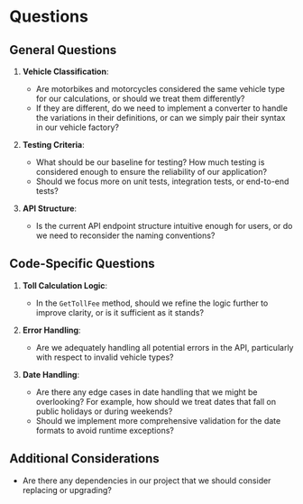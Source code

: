 # Questions

## General Questions
1. **Vehicle Classification**: 
   - Are motorbikes and motorcycles considered the same vehicle type for our calculations, or should we treat them differently? 
   - If they are different, do we need to implement a converter to handle the variations in their definitions, or can we simply pair their syntax in our vehicle factory?

2. **Testing Criteria**:
   - What should be our baseline for testing? How much testing is considered enough to ensure the reliability of our application?
   - Should we focus more on unit tests, integration tests, or end-to-end tests?

3. **API Structure**:
   - Is the current API endpoint structure intuitive enough for users, or do we need to reconsider the naming conventions?

## Code-Specific Questions
1. **Toll Calculation Logic**:
   - In the `GetTollFee` method, should we refine the logic further to improve clarity, or is it sufficient as it stands?

2. **Error Handling**:
   - Are we adequately handling all potential errors in the API, particularly with respect to invalid vehicle types?

3. **Date Handling**:
   - Are there any edge cases in date handling that we might be overlooking? For example, how should we treat dates that fall on public holidays or during weekends?
   - Should we implement more comprehensive validation for the date formats to avoid runtime exceptions?

## Additional Considerations
- Are there any dependencies in our project that we should consider replacing or upgrading?

